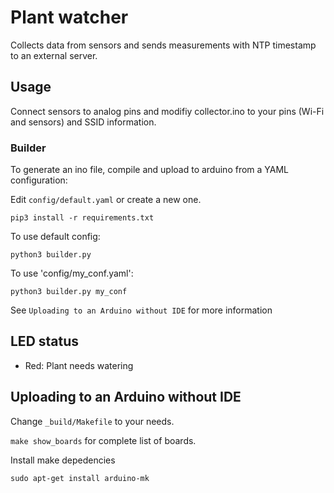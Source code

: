 # Plant watcher

Collects data from sensors and sends measurements with NTP timestamp to an external server.


## Usage

Connect sensors to analog pins and modifiy collector.ino to your pins (Wi-Fi and sensors) and SSID information.

### Builder
To generate an ino file, compile and upload to arduino from a YAML configuration:

Edit `config/default.yaml` or create a new one.

`pip3 install -r requirements.txt`

To use default config:

`python3 builder.py`

To use 'config/my_conf.yaml':

`python3 builder.py my_conf`

See `Uploading to an Arduino without IDE` for more information


## LED status

* Red: Plant needs watering


## Uploading to an Arduino without IDE

Change `_build/Makefile` to your needs.

`make show_boards` for complete list of boards.

Install make depedencies

`sudo apt-get install arduino-mk`
